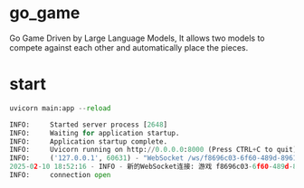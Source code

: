 # go_game
  Go Game Driven by Large Language Models, It allows two models to compete against each other and automatically place the pieces.
# start
```python
uvicorn main:app --reload

INFO:     Started server process [2648]
INFO:     Waiting for application startup.
INFO:     Application startup complete.
INFO:     Uvicorn running on http://0.0.0.0:8000 (Press CTRL+C to quit)
INFO:     ('127.0.0.1', 60631) - "WebSocket /ws/f8696c03-6f60-489d-8961-90e51562e315" [accepted]
2025-02-10 18:52:16 - INFO - 新的WebSocket连接: 游戏 f8696c03-6f60-489d-8961-90e51562e315
INFO:     connection open
```
